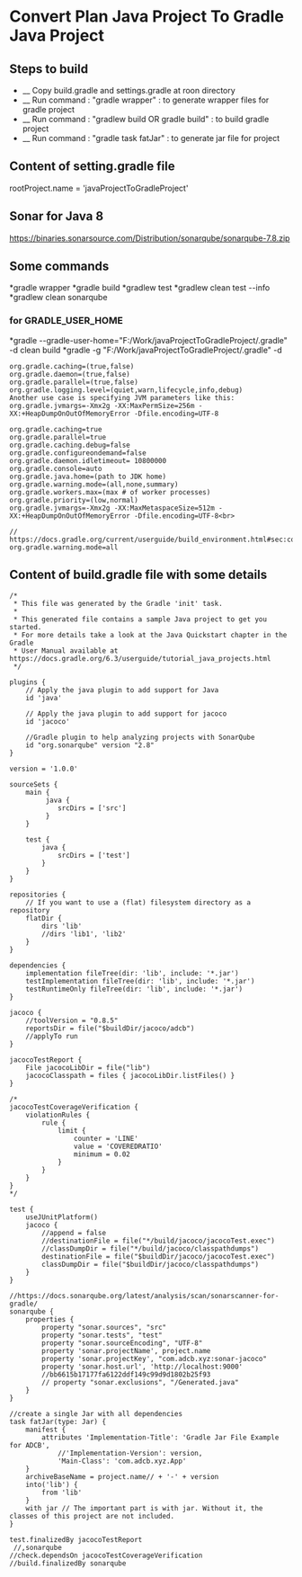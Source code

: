 # Convert Plan Java Project To Gradle Java Project #

## Steps to build ##
* __ Copy build.gradle and settings.gradle at roon directory
* __ Run command : "gradle wrapper" : to generate wrapper files for gradle project
* __ Run command : "gradlew build OR gradle build" : to build gradle project
* __ Run command : "gradle task fatJar" : to generate jar file for project

## Content of setting.gradle file ##
rootProject.name = 'javaProjectToGradleProject'

## Sonar for Java 8
https://binaries.sonarsource.com/Distribution/sonarqube/sonarqube-7.8.zip

## Some commands ##
*gradle wrapper
*gradle build
*gradlew test
*gradlew clean test --info
*gradlew clean sonarqube
### for GRADLE_USER_HOME
*gradle --gradle-user-home="F:/Work/javaProjectToGradleProject/.gradle" -d clean build
*gradle -g "F:/Work/javaProjectToGradleProject/.gradle" -d
```
org.gradle.caching=(true,false)
org.gradle.daemon=(true,false)
org.gradle.parallel=(true,false)
org.gradle.logging.level=(quiet,warn,lifecycle,info,debug)
Another use case is specifying JVM parameters like this:
org.gradle.jvmargs=-Xmx2g -XX:MaxPermSize=256m -XX:+HeapDumpOnOutOfMemoryError -Dfile.encoding=UTF-8

org.gradle.caching=true
org.gradle.parallel=true
org.gradle.caching.debug=false
org.gradle.configureondemand=false
org.gradle.daemon.idletimeout= 10800000
org.gradle.console=auto
org.gradle.java.home=(path to JDK home)
org.gradle.warning.mode=(all,none,summary)
org.gradle.workers.max=(max # of worker processes)
org.gradle.priority=(low,normal)
org.gradle.jvmargs=-Xmx2g -XX:MaxMetaspaceSize=512m -XX:+HeapDumpOnOutOfMemoryError -Dfile.encoding=UTF-8<br>

// https://docs.gradle.org/current/userguide/build_environment.html#sec:configuring_jvm_memory
org.gradle.warning.mode=all
```
## Content of build.gradle file with some details ##
```
/*
 * This file was generated by the Gradle 'init' task.
 *
 * This generated file contains a sample Java project to get you started.
 * For more details take a look at the Java Quickstart chapter in the Gradle
 * User Manual available at https://docs.gradle.org/6.3/userguide/tutorial_java_projects.html
 */

plugins {
    // Apply the java plugin to add support for Java
    id 'java'

    // Apply the java plugin to add support for jacoco 
    id 'jacoco'
    
    //Gradle plugin to help analyzing projects with SonarQube
    id "org.sonarqube" version "2.8"
}

version = '1.0.0'

sourceSets {
    main {
         java {
            srcDirs = ['src']
         }
    }

    test {
        java {
            srcDirs = ['test']
        }
    }
}

repositories {
	// If you want to use a (flat) filesystem directory as a repository
	flatDir {
		dirs 'lib'
		//dirs 'lib1', 'lib2'
	}
}

dependencies {
	implementation fileTree(dir: 'lib', include: '*.jar')
	testImplementation fileTree(dir: 'lib', include: '*.jar')
	testRuntimeOnly fileTree(dir: 'lib', include: '*.jar')
}

jacoco {
    //toolVersion = "0.8.5"
    reportsDir = file("$buildDir/jacoco/adcb")
    //applyTo run
}

jacocoTestReport {
    File jacocoLibDir = file("lib")
	jacocoClasspath = files { jacocoLibDir.listFiles() }
}

/*
jacocoTestCoverageVerification {
	violationRules {
		rule {
			limit {
				counter = 'LINE'
				value = 'COVEREDRATIO'
				minimum = 0.02
			}
		}
	}
}
*/

test {
    useJUnitPlatform()
    jacoco {
    	//append = false
        //destinationFile = file("*/build/jacoco/jacocoTest.exec")
        //classDumpDir = file("*/build/jacoco/classpathdumps")
        destinationFile = file("$buildDir/jacoco/jacocoTest.exec")
        classDumpDir = file("$buildDir/jacoco/classpathdumps")
    }
}

//https://docs.sonarqube.org/latest/analysis/scan/sonarscanner-for-gradle/
sonarqube {
    properties {
    	property "sonar.sources", "src"
    	property "sonar.tests", "test"
    	property "sonar.sourceEncoding", "UTF-8"
    	property 'sonar.projectName', project.name
        property 'sonar.projectKey', "com.adcb.xyz:sonar-jacoco"
        property 'sonar.host.url', 'http://localhost:9000'
        //bb6615b17177fa6122ddf149c99d9d1802b25f93
       	// property "sonar.exclusions", "/Generated.java"       	
    }
}

//create a single Jar with all dependencies
task fatJar(type: Jar) {
	manifest {
        attributes 'Implementation-Title': 'Gradle Jar File Example for ADCB',  
        	//'Implementation-Version': version,
        	'Main-Class': 'com.adcb.xyz.App'
    }
   	archiveBaseName = project.name// + '-' + version    
    into('lib') {
        from 'lib'
    }
    with jar // The important part is with jar. Without it, the classes of this project are not included.
}

test.finalizedBy jacocoTestReport
 //,sonarqube
//check.dependsOn jacocoTestCoverageVerification
//build.finalizedBy sonarqube
```


